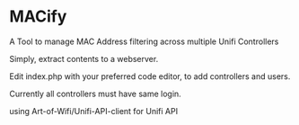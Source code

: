 # MACify
A Tool to manage MAC Address filtering across multiple Unifi Controllers

Simply, extract contents to a webserver.

Edit index.php with your preferred code editor, to add controllers and users.

Currently all controllers must have same login.

using Art-of-Wifi/Unifi-API-client for Unifi API
